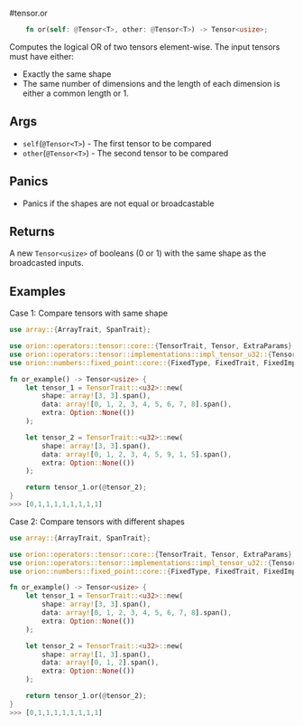 #tensor.or

```rust
    fn or(self: @Tensor<T>, other: @Tensor<T>) -> Tensor<usize>;
```

Computes the logical OR of two tensors element-wise.
The input tensors must have either:
* Exactly the same shape
* The same number of dimensions and the length of each dimension is either a common length or 1.

## Args

* `self`(`@Tensor<T>`) - The first tensor to be compared
* `other`(`@Tensor<T>`) - The second tensor to be compared

## Panics

* Panics if the shapes are not equal or broadcastable

## Returns

A new `Tensor<usize>` of booleans (0 or 1) with the same shape as the broadcasted inputs.

## Examples

Case 1: Compare tensors with same shape

```rust
use array::{ArrayTrait, SpanTrait};

use orion::operators::tensor::core::{TensorTrait, Tensor, ExtraParams};
use orion::operators::tensor::implementations::impl_tensor_u32::{Tensor_u32};
use orion::numbers::fixed_point::core::{FixedType, FixedTrait, FixedImpl};

fn or_example() -> Tensor<usize> {
    let tensor_1 = TensorTrait::<u32>::new(
        shape: array![3, 3].span(),
        data: array![0, 1, 2, 3, 4, 5, 6, 7, 8].span(),
        extra: Option::None(())
    );

    let tensor_2 = TensorTrait::<u32>::new(
        shape: array![3, 3].span(),
        data: array![0, 1, 2, 3, 4, 5, 9, 1, 5].span(),
        extra: Option::None(())
    );

    return tensor_1.or(@tensor_2);
}
>>> [0,1,1,1,1,1,1,1,1]
```

Case 2: Compare tensors with different shapes

```rust
use array::{ArrayTrait, SpanTrait};

use orion::operators::tensor::core::{TensorTrait, Tensor, ExtraParams};
use orion::operators::tensor::implementations::impl_tensor_u32::{Tensor_u32};
use orion::numbers::fixed_point::core::{FixedType, FixedTrait, FixedImpl};

fn or_example() -> Tensor<usize> {
    let tensor_1 = TensorTrait::<u32>::new(
        shape: array![3, 3].span(),
        data: array![0, 1, 2, 3, 4, 5, 6, 7, 8].span(),
        extra: Option::None(())
    );

    let tensor_2 = TensorTrait::<u32>::new(
        shape: array![1, 3].span(), 
        data: array![0, 1, 2].span(), 
        extra: Option::None(())
    );

    return tensor_1.or(@tensor_2);
}
>>> [0,1,1,1,1,1,1,1,1]
```
